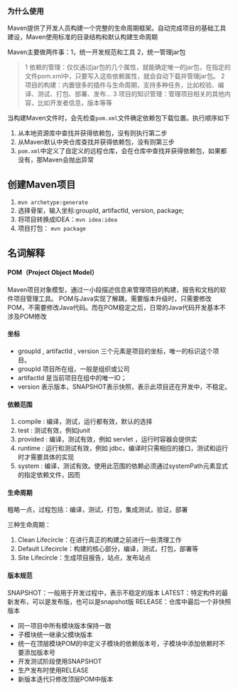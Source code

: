 ### 为什么使用

Maven提供了开发人员构建一个完整的生命周期框架。自动完成项目的基础工具建设，Maven使用标准的目录结构和默认构建生命周期

Maven主要做两件事：1，统一开发规范和工具 2，统一管理jar包

> 1 依赖的管理：仅仅通过jar包的几个属性，就能确定唯一的jar包，在指定的文件pom.xml中，只要写入这些依赖属性，就会自动下载并管理jar包。
> 2 项目的构建：内置很多的插件与生命周期，支持多种任务，比如校验、编译、测试、打包、部署、发布...
> 3 项目的知识管理：管理项目相关的其他内容，比如开发者信息，版本等等

当构建Maven文件时，会先检查`pom.xml`文件确定依赖包下载位置。执行顺序如下

1. 从本地资源库中查找并获得依赖包，没有则执行第二步
2. 从Maven默认中央仓库查找并获得依赖包，没有则第三步
3. `pom.xml`中定义了自定义的远程仓库，会在仓库中查找并获得依赖包，如果都没有，那Maven会抛出异常

## 创建Maven项目

1. `mvn archetype:generate`
2. 选择骨架，输入坐标:groupId, artifactId, version, package;
3. 将项目转换成IDEA：`mvn idea:idea`
4. 项目打包： `mvn package`

## 名词解释

#### POM（Project Object Model）

Maven项目对象模型，通过一小段描述信息来管理项目的构建，报告和文档的软件项目管理工具。
POM与Java实现了解耦，需要版本升级时，只需要修改POM，不需要修改Java代码。而在POM稳定之后，日常的Java代码开发基本不涉及POM修改

#### 坐标

- groupId , artifactId , version 三个元素是项目的坐标，唯一的标识这个项目。
- groupId 项目所在组，一般是组织或公司
- artifactId 是当前项目在组中的唯一ID；
- version 表示版本，SNAPSHOT表示快照，表示此项目还在开发中，不稳定。

#### 依赖范围

1. compile : 编译，测试，运行都有效，默认的选择
2. test : 测试有效，例如junit
3. provided : 编译，测试有效，例如 servlet ，运行时容器会提供实
4.  runtime : 运行和测试有效，例如 jdbc，编译时只需相应的接口，测试和运行时才需要具体的实现
5. system : 编译，测试有效。使用此范围的依赖必须通过systemPath元素显式的指定依赖文件，因而

#### 生命周期

粗略一点，过程包括：编译，测试，打包，集成测试，验证，部署

三种生命周期：

1. Clean Lifecircle：在进行真正的构建之前进行一些清理工作
2. Default Lifecircle：构建的核心部分，编译，测试，打包，部署等
3. Site Lifecircle：生成项目报告，站点，发布站点

#### 版本规范

SNAPSHOT：一般用于开发过程中，表示不稳定的版本
LATEST：特定构件的最新发布，可以是发布版，也可以是snapshot版
RELEASE：仓库中最后一个非快照版本

- 同一项目中所有模块版本保持一致
- 子模块统一继承父模块版本
- 统一在顶层模块POM的<dependencyManagement/>中定义子模块的依赖版本号，子模块中添加依赖时不要添加版本号
- 开发测试阶段使用SNAPSHOT
- 生产发布时使用RELEASE
- 新版本迭代只修改顶层POM中版本